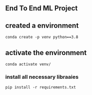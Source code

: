 ## End To End ML Project

## created a environment
```
conda create -p venv python==3.8
```
## activate the environment
```
conda activate venv/
```
### install all necessary libraaies
```
pip install -r requirements.txt
```

